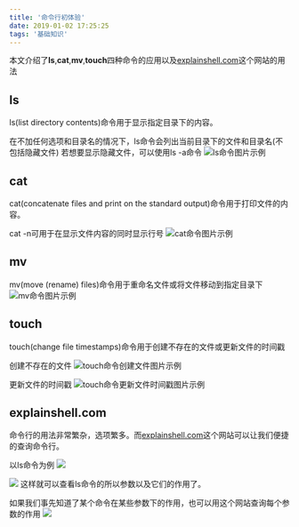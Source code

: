 ```yaml
---
title: '命令行初体验'
date: 2019-01-02 17:25:25
tags: '基础知识'
---
```


本文介绍了**ls**,**cat**,**mv**,**touch**四种命令的应用以及[explainshell.com](https://explainshell.com/)这个网站的用法

## ls
ls(list directory contents)命令用于显示指定目录下的内容。

在不加任何选项和目录名的情况下，ls命令会列出当前目录下的文件和目录名(不包括隐藏文件)
若想要显示隐藏文件，可以使用ls -a命令
![ls命令图片示例](/assets/ls.jpg)
<!-- more -->
## cat
cat(concatenate files and print on the standard output)命令用于打印文件的内容。

cat -n可用于在显示文件内容的同时显示行号
![cat命令图片示例](/assets/cat.jpg)

## mv
mv(move (rename) files)命令用于重命名文件或将文件移动到指定目录下
![mv命令图片示例](/assets/mv.jpg)

## touch
touch(change file timestamps)命令用于创建不存在的文件或更新文件的时间戳

创建不存在的文件
![touch命令创建文件图片示例](/assets/touch1.jpg)

更新文件的时间戳
![touch命令更新文件时间戳图片示例](/assets/touch2.jpg)

## explainshell.com
命令行的用法非常繁杂，选项繁多。而[explainshell.com](https://explainshell.com/)这个网站可以让我们便捷的查询命令行。

以ls命令为例
![](/assets/explain1.png)

![](/assets/explain2.jpg)
这样就可以查看ls命令的所以参数以及它们的作用了。

如果我们事先知道了某个命令在某些参数下的作用，也可以用这个网站查询每个参数的作用
![](/assets/explain3.jpg)


